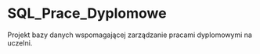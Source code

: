 # SQL_Prace_Dyplomowe
Projekt bazy danych wspomagającej zarządzanie pracami dyplomowymi na uczelni.

